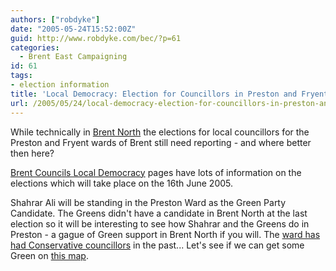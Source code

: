 ```yaml
---
authors: ["robdyke"]
date: "2005-05-24T15:52:00Z"
guid: http://www.robdyke.com/bec/?p=61
categories:
  - Brent East Campaigning
id: 61
tags:
- election information
title: 'Local Democracy: Election for Councillors in Preston and Fryent wards.'
url: /2005/05/24/local-democracy-election-for-councillors-in-preston-and-fryent-wards/
---
```

While technically in [Brent North](http://www.brent.gov.uk/elections.nsf/2f123bcc3c5e238c80256ad20034644f/140245e5895cc69480256c07005c1943!OpenDocument) the elections for local councillors for the Preston and Fryent wards of Brent still need reporting - and where better then here?

[Brent Councils Local Democracy](http://www.brent.gov.uk/elections.nsf/2f123bcc3c5e238c80256ad20034644f/266d6bb2498b188a80256ffe003b5b4c!OpenDocument) pages have lots of information on the elections which will take place on the 16th June 2005.

Shahrar Ali will be standing in the Preston Ward as the Green Party Candidate. The Greens didn't have a candidate in Brent North at the last election so it will be interesting to see how Shahrar and the Greens do in Preston - a gague of Green support in Brent North if you will. The [ward has had Conservative councillors](http://www.brent.gov.uk/Democracy.nsf/031d5c68638196618025664000760871/6343c37649c12f7580256ace003c4eb8?OpenDocument&#038;Start=1&#038;Count=60&#038;Expand=13) in the past... Let's see if we can get some Green on [this map](http://www.brent.gov.uk/Democracy.nsf/4e7fdabfd21a870080256a94004088ab/6be0bf25c2a6e42680256baf00348bc2!OpenDocument).